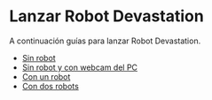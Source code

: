 # Lanzar Robot Devastation

A continuación guías para lanzar Robot Devastation.

* [Sin robot](launch-robot-devastation---without-any-robot.md)
* [Sin robot y con webcam del PC](launch-robot-devastation---with-webcam.md)
* [Con un robot](launch-robot-devastation---with-one-robot.md)
* [Con dos robots](launch-robot-devastation---with-two-robots.md)
